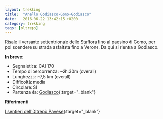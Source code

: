 ```yaml
---
layout: trekking
title:  "Anello Godiasco-Gomo-Godiasco"
date:   2016-06-22 13:42:15 +0200
category: trekking
tags: [oltrepo]
---
```

Risale il versante settentrionale dello Staffora fino al paesino di Gomo, per poi scendere su strada asfaltata fino a Verone. Da qui si rientra a Godiasco.

**In breve**:

- Segnaletica: CAI 170
- Tempo di percorrenza: ~2h:30m (overall)
- Lunghezza: ~7,5 km (overall)
- Difficoltà: media
- Circolare: SI
- Partenza da: [Godiasco](https://www.google.it/maps/place/27052+Godiasco+Salice+Terme+PV/@44.8963791,9.0491279,15z/data=!3m1!4b1!4m5!3m4!1s0x47874651a3ae635d:0x3f67b4137e83f116!8m2!3d44.8959327!4d9.0563678){:target="_blank"}

**Riferimenti**

[I sentieri dell'Oltrepò Pavese](http://www.cmop.movimentolento.it/it/resource/track/170-anello-godiasco-gomo){:target="_blank"}
